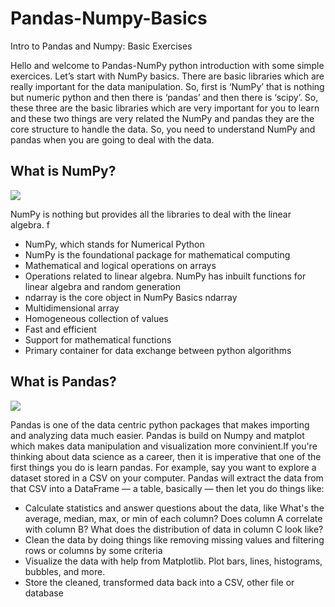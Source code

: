 # Pandas-Numpy-Basics
Intro to Pandas and Numpy: Basic Exercises

Hello and welcome to Pandas-NumPy python introduction with some simple exercices. Let’s start with NumPy basics.  There are basic libraries which are really important for the data manipulation. So, first is ‘NumPy’ that is nothing but numeric python and then there is ‘pandas’ and then there is ‘scipy’. So, these three are the basic libraries which are very important for you to learn and these two things are very related the NumPy and pandas they are the core structure to handle the data. So, you need to understand NumPy and pandas when you are going to deal with the data.

## What is NumPy? 

<img src="https://upload.wikimedia.org/wikipedia/commons/thumb/1/1a/NumPy_logo.svg/800px-NumPy_logo.svg.png?1571611198913"/>

NumPy is nothing but provides all the libraries to deal with the linear algebra. f
- NumPy, which stands for Numerical Python
- NumPy is the foundational package for mathematical computing 
- Mathematical and logical operations on arrays 
- Operations related to linear algebra. NumPy has inbuilt functions for linear algebra and random generation 
- ndarray is the core object in NumPy Basics ndarray 
- Multidimensional array 
- Homogeneous collection of values 
- Fast and efficient 
- Support for mathematical functions 
- Primary container for data exchange between python algorithms

## What is Pandas?

<img src="https://hackernoon.com/hn-images/0*Xhz01Vby2rg86xZj"/>

Pandas is one of the data centric python packages that makes importing and analyzing data much easier. Pandas is build on Numpy and matplot which makes data manipulation and visualization more convinient.If you're thinking about data science as a career, then it is imperative that one of the first things you do is learn pandas. 
For example, say you want to explore a dataset stored in a CSV on your computer. Pandas will extract the data from that CSV into a DataFrame — a table, basically — then let you do things like:

- Calculate statistics and answer questions about the data, like What's the average, median, max, or min of each column? Does column A correlate with column B? What does the distribution of data in column C look like?
- Clean the data by doing things like removing missing values and filtering rows or columns by some criteria
- Visualize the data with help from Matplotlib. Plot bars, lines, histograms, bubbles, and more.
- Store the cleaned, transformed data back into a CSV, other file or database
